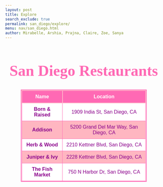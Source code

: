 ```yaml
---
layout: post
title: Explore  
search_exclude: true
permalink: san_diego/explore/
menu: nav/san_diego.html
author: Mirabelle, Arshia, Prajna, Claire, Zoe, Sanya
---
```



<style>
  /* Table container styles */
  table {
    width: 80%;
    margin: 20px auto;
    border-collapse: collapse;
    background-color:rgb(255, 255, 255); /* Light pink background */
    color: #8B008B; /* Dark pink text color */
    font-family: "Ubuntu", sans-serif;
    font-size: 16px;
    border: 2px solid #FF69B4; /* Hot pink border */
  }

  /* Table header styles */
  th {
    background-color: #FF69B4; /* Hot pink for header */
    color: #FFFFFF; /* White text */
    padding: 10px;
    text-align: center;
    border: 2px solid #FFC0CB;
  }

  /* Table body styles */
  td {
    padding: 10px;
    text-align: center;
    border: 1px solid #FF69B4; /* Border for table cells */
  }

  /* Zebra stripes effect */
  tr:nth-child(even) {
    background-color: #FFB6C1; /* Lighter pink for even rows */
  }

  tr:nth-child(odd) {
    background-color:rgb(255, 255, 255); /* Base light pink for odd rows */
  }

  /* Hover effect */
  tr:hover {
    background-color: #FF69B4; /* Hot pink hover */
    color: #FFFFFF; /* White text */
  }
</style>

<center>
  <h1 style="
      color: #FF69B4; /* Hot pink text */
      font-family: 'Comic Sans MS', 'Brush Script MT', cursive;
      font-size: 3.5em;
  ">
    San Diego Restaurants
  </h1>
</center>

<table id="demo" class="table">
  <thead>
    <tr>
      <th>Name</th>
      <th>Location</th>
    </tr>
  </thead>
  <tbody>
    <tr>
      <td><a href="https://goo.gl/maps/JahFTH53uh8hZrqVA" class="restaurant-link" target="_blank">Born & Raised</a></td>
      <td>1909 India St, San Diego, CA</td>
    </tr>
    <tr>
      <td><a href="https://goo.gl/maps/E8JKDZTYCecjrBRR6" class="restaurant-link" target="_blank">Addison</a></td>
      <td>5200 Grand Del Mar Way, San Diego, CA</td>
    </tr>
    <tr>
      <td><a href="https://goo.gl/maps/yjPQhJ9ftFDmTpCe6" class="restaurant-link" target="_blank">Herb & Wood</a></td>
      <td>2210 Kettner Blvd, San Diego, CA</td>
    </tr>
    <tr>
      <td><a href="https://goo.gl/maps/qfRM2YkpwWN2sd2A8" class="restaurant-link" target="_blank">Juniper & Ivy</a></td>
      <td>2228 Kettner Blvd, San Diego, CA</td>
    </tr>
    <tr>
      <td><a href="https://goo.gl/maps/ZL6oEoX95EuD7dnP8" class="restaurant-link" target="_blank">The Fish Market</a></td>
      <td>750 N Harbor Dr, San Diego, CA</td>
    </tr>
  </tbody>
</table>

<style>
  .restaurant-link {
    text-decoration: none;
    color: #8B008B; /* Dark pink for links */
    font-weight: bold;
  }

  .restaurant-link:hover {
    text-decoration: underline;
    color: #FF1493; /* Deep pink for hover effect */
  }
</style>
